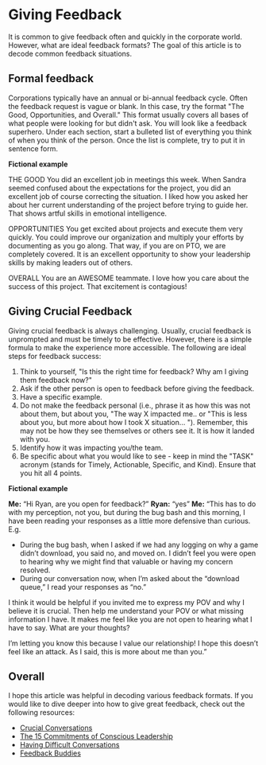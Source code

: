 # Giving Feedback

It is common to give feedback often and quickly in the corporate world. However, what are ideal feedback formats? The goal of this article is to decode common feedback situations.

## Formal feedback
Corporations typically have an annual or bi-annual feedback cycle. Often the feedback request is vague or blank. In this case, try the format "The Good, Opportunities, and Overall." This format usually covers all bases of what people were looking for but didn't ask. You will look like a feedback superhero. Under each section, start a bulleted list of everything you think of when you think of the person. Once the list is complete, try to put it in sentence form.

**Fictional example**

THE GOOD
You did an excellent job in meetings this week. When Sandra seemed confused about the expectations for the project, you did an excellent job of course correcting the situation. I liked how you asked her about her current understanding of the project before trying to guide her. That shows artful skills in emotional intelligence.

OPPORTUNITIES
You get excited about projects and execute them very quickly. You could improve our organization and multiply your efforts by documenting as you go along. That way, if you are on PTO, we are completely covered. It is an excellent opportunity to show your leadership skills by making leaders out of others.

OVERALL
You are an AWESOME teammate. I love how you care about the success of this project. That excitement is contagious!


## Giving Crucial Feedback
Giving crucial feedback is always challenging. Usually, crucial feedback is unprompted and must be timely to be effective. However, there is a simple formula to make the experience more accessible. The following are ideal steps for feedback success:

1. Think to yourself, "Is this the right time for feedback? Why am I giving them feedback now?"
1. Ask if the other person is open to feedback before giving the feedback.
1. Have a specific example.
1. Do not make the feedback personal (i.e., phrase it as how this was not about them, but about you, "The way X impacted me.. or "This is less about you, but more about how I took X situation… "). Remember, this may not be how they see themselves or others see it. It is how it landed with you.
1. Identify how it was impacting you/the team.
1. Be specific about what you would like to see - keep in mind the "TASK" acronym (stands for Timely, Actionable, Specific, and Kind). Ensure that you hit all 4 points.

**Fictional example**

**Me:** “Hi Ryan, are you open for feedback?”
**Ryan:** “yes”
**Me:** “This has to do with my perception, not you, but during the bug bash and this morning, I have been reading your responses as a little more defensive than curious. E.g.

* During the bug bash, when I asked if we had any logging on why a game didn’t download, you said no, and moved on. I didn’t feel you were open to hearing why we might find that valuable or having my concern resolved.
* During our conversation now, when I’m asked about the “download queue,” I read your responses as “no.”

I think it would be helpful if you invited me to express my POV and why I believe it is crucial. Then help me understand your POV or what missing information I have. It makes me feel like you are not open to hearing what I have to say. What are your thoughts?

I’m letting you know this because I value our relationship! I hope this doesn’t feel like an attack. As I said, this is more about me than you.”

## Overall

I hope this article was helpful in decoding various feedback formats. If you would like to dive deeper into how to give great feedback, check out the following resources:
* [Crucial Conversations](https://www.amazon.ca/Crucial-Conversations-Talking-Stakes-Second/dp/1469266822)
* [The 15 Commitments of Conscious Leadership](https://www.amazon.ca/15-Commitments-Conscious-Leadership-Sustainable/dp/0990976904/ref=sr_1_3?dchild=1&keywords=The+Conscious+Leadership+book&qid=1634679762&s=books&sr=1-3)
* [Having Difficult Conversations](https://www.linkedin.com/learning/having-difficult-conversations-2018/difficult-conversations?autoAdvance=true&autoSkip=false&autoplay=true&resume=false&u=2157642)
* [Feedback Buddies](https://blog.polleverywhere.com/feedback-buddies/)

